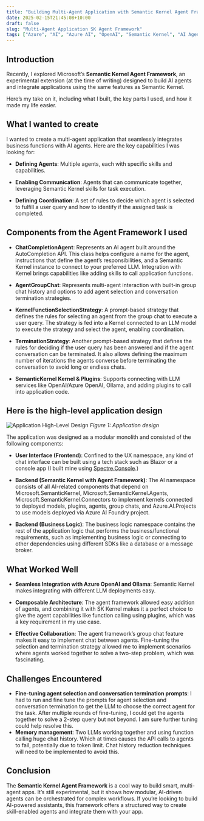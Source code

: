 ```yaml
---
title: "Building Multi-Agent Application with Semantic Kernel Agent Framework"
date: 2025-02-15T21:45:08+10:00
draft: false 
slug: "Multi-Agent Application SK Agent Framework"
tags: ["Azure", "AI", "Azure AI", "OpenAI", "Semantic Kernel", "AI Agents", "Azure AI Foundry", "App Development", "Kubernetes"]
---
```


## Introduction

Recently, I explored Microsoft’s **Semantic Kernel Agent Framework**, an experimental extension (at the time of writing) designed to build AI agents and integrate applications using the same features as Semantic Kernel. 

Here’s my take on it, including what I built, the key parts I used, and how it made my life easier.

## What I wanted to create

I wanted to create a multi-agent application that seamlessly integrates business functions with AI agents. Here are the key capabilities I was looking for:

*   **Defining Agents**: Multiple agents, each with specific skills and capabilities.
    
*   **Enabling Communication**: Agents that can communicate together, leveraging Semantic Kernel skills for task execution.
    
*   **Defining Coordination**: A set of rules to decide which agent is selected to fulfill a user query and how to identify if the assigned task is completed.
    

## Components from the Agent Framework I used

*   **ChatCompletionAgent**: Represents an AI agent built around the AutoCompletion API. This class helps configure a name for the agent, instructions that define the agent’s responsibilities, and a Semantic Kernel instance to connect to your preferred LLM. Integration with Kernel brings capabilities like adding skills to call application functions.
    
*   **AgentGroupChat**: Represents multi-agent interaction with built-in group chat history and options to add agent selection and conversation termination strategies.
    
*   **KernelFunctionSelectionStrategy**: A prompt-based strategy that defines the rules for selecting an agent from the group chat to execute a user query. The strategy is fed into a Kernel connected to an LLM model to execute the strategy and select the agent, enabling coordination.
    
*   **TerminationStrategy**: Another prompt-based strategy that defines the rules for deciding if the user query has been answered and if the agent conversation can be terminated. It also allows defining the maximum number of iterations the agents converse before terminating the conversation to avoid long or endless chats.
    
*   **SemanticKernel Kernel & Plugins**: Supports connecting with LLM services like OpenAI/Azure OpenAI, Ollama, and adding plugins to call into application code.
    

## Here is the high-level application design

![Application High-Level Design](/blogimages/sk-agent-app.png)
*Figure 1: Application design*

The application was designed as a modular monolith and consisted of the following components:

*   **User Interface (Frontend)**: Confined to the UX namespace, any kind of chat interface can be built using a tech stack such as Blazor or a console app (I built mine using [Spectre.Console](https://spectreconsole.net/).)
*   **Backend (Semantic Kernel with Agent Framework)**: The AI namespace consists of all AI-related components that depend on Microsoft.SemanticKernel, Microsoft.SemanticKernel.Agents, Microsoft.SemanticKernel.Connectors to implement kernels connected to deployed models, plugins, agents, group chats, and Azure.AI.Projects to use models deployed via Azure AI Foundry project.
    
*   **Backend (Business Logic)**: The business logic namespace contains the rest of the application logic that performs the business/functional requirements, such as implementing business logic or connecting to other dependencies using different SDKs like a database or a message broker.
    

## What Worked Well

*   **Seamless Integration with Azure OpenAI and Ollama**: Semantic Kernel makes integrating with different LLM deployments easy.
    
*   **Composable Architecture**: The agent framework allowed easy addition of agents, and combining it with SK Kernel makes it a perfect choice to give the agent capabilities like function calling using plugins, which was a key requirement in my use case.
    
*   **Effective Collaboration**: The agent framework’s group chat feature makes it easy to implement chat between agents. Fine-tuning the selection and termination strategy allowed me to implement scenarios where agents worked together to solve a two-step problem, which was fascinating.

## Challenges Encountered

*   **Fine-tuning agent selection and conversation termination prompts**: I had to run and fine tune the prompts for agent selection and conversation termination to get the LLM to choose the correct agent for the task. After multiple rounds of fine-tuning, I could get the agents together to solve a 2-step query but not beyond. I am sure further tuning could help resolve this.
*   **Memory management**: Two LLMs working together and using function calling huge chat history. Which at times causes the API calls to agents to fail, potentially due to token limit. Chat history reduction techniques will need to be implemented to avoid this.    

## Conclusion

The **Semantic Kernel Agent Framework** is a cool way to build smart, multi-agent apps. It’s still experimental, but it shows how modular, AI-driven agents can be orchestrated for complex workflows. If you’re looking to build AI-powered assistants, this framework offers a structured way to create skill-enabled agents and integrate them with your app.
